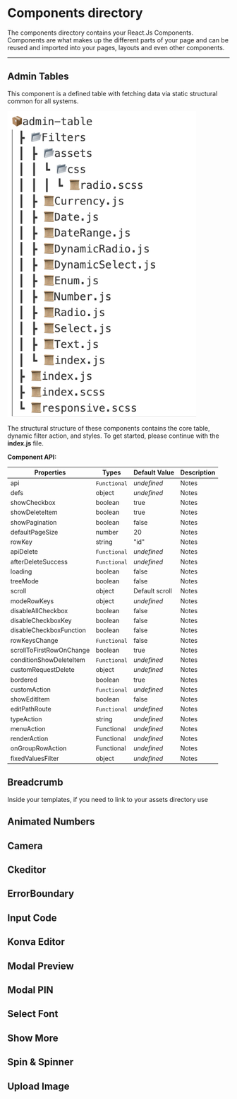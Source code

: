 # Components directory

The components directory contains your React.Js Components. Components are what makes up the different parts of your page and can be reused and imported into your pages, layouts and even other components.

___

## Admin Tables
This component is a defined table with fetching data via static structural common for all systems.

![Admin Table Structural](/assets/images/admin-table-structural.png)

The structural structure of these components contains the core table, dynamic filter action, and styles.
To get started, please continue with the **index.js** file.

**Component API:**

| Properties              | Types           | Default Value  | Description  |
| --- |---| ---| ---|
| api                     | `Functional`      | *undefined*    | Notes        |
| defs                    | object          | *undefined*    | Notes        |
| showCheckbox            | boolean         | true           | Notes        |
| showDeleteItem          | boolean         | true           | Notes        |
| showPagination          | boolean         | false          | Notes        |
| defaultPageSize         | number          | 20             | Notes        |
| rowKey                  | string          | "id"           | Notes        |
| apiDelete               | `Functional`      | *undefined*    | Notes        |
| afterDeleteSuccess      | `Functional`      | *undefined*    | Notes        |
| loading                 | boolean         | false          | Notes        |
| treeMode                | boolean         | false          | Notes        |
| scroll                  | object          | Default scroll | Notes        |
| modeRowKeys             | object          | *undefined*    | Notes        |
| disableAllCheckbox      | boolean         | false          | Notes        |
| disableCheckboxKey      | boolean         | false          | Notes        |
| disableCheckboxFunction | boolean         | false          | Notes        |
| rowKeysChange           | `Functional`      | false          | Notes        |
| scrollToFirstRowOnChange| boolean         | true           | Notes        |
| conditionShowDeleteItem | `Functional`      | *undefined*    | Notes        |
| customRequestDelete     | object          | *undefined*    | Notes        |
| bordered                | boolean         | true           | Notes        |
| customAction            | `Functional`      | *undefined*    | Notes        |
| showEditItem            | boolean         | false          | Notes        |
| editPathRoute           | `Functional`      | *undefined*    | Notes        |
| typeAction              | string          | *undefined*    | Notes        |
| menuAction              | Functional      | *undefined*    | Notes        |
| renderAction            | Functional      | *undefined*    | Notes        |
| onGroupRowAction        | Functional      | *undefined*    | Notes        |
| fixedValuesFilter       | object          | *undefined*    | Notes        |

## Breadcrumb
Inside your templates, if you need to link to your assets directory use 

## Animated Numbers

## Camera

## Ckeditor

## ErrorBoundary

## Input Code

## Konva Editor

## Modal Preview

## Modal PIN

## Select Font

## Show More

## Spin & Spinner

## Upload Image